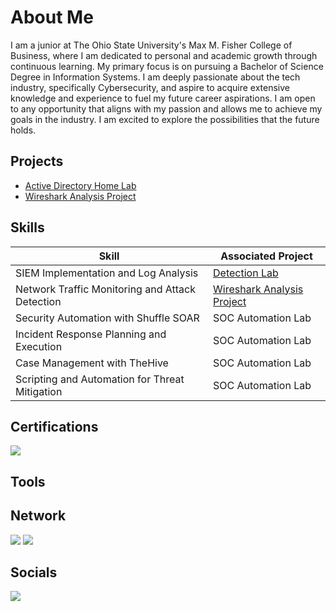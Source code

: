 # About Me

I am a junior at The Ohio State University's Max M. Fisher College of Business, where I am dedicated to personal and academic growth through continuous learning. My primary focus is on pursuing a Bachelor of Science Degree in Information Systems. I am deeply passionate about the tech industry, specifically Cybersecurity, and aspire to acquire extensive knowledge and experience to fuel my future career aspirations. I am open to any opportunity that aligns with my passion and allows me to achieve my goals in the industry. I am excited to explore the possibilities that the future holds.


## Projects
- <a href="https://google.com"> Active Directory Home Lab</a>
- <a href="https://google.com"> Wireshark Analysis Project </a>


## Skills

| Skill                                         | Associated Project         |
|-----------------------------------------------|----------------------------|
| SIEM Implementation and Log Analysis          | <a href="https://google.com">Detection Lab</a>|
| Network Traffic Monitoring and Attack Detection | <a href="https://google.com">Wireshark Analysis Project</a>|
| Security Automation with Shuffle SOAR         | SOC Automation Lab|
| Incident Response Planning and Execution      | SOC Automation Lab|
| Case Management with TheHive                  | SOC Automation Lab|
| Scripting and Automation for Threat Mitigation | SOC Automation Lab|


## Certifications

<div>
<img src="https://img.shields.io/badge/-CCNA-FF0000?&style=for-the-badge&logo=Cisco&logoColor=white" />

</div>


## Tools


## Network
<div>
    <img src="https://img.shields.io/badge/-Wireshark-1679A7?&style=for-the-badge&logo=Wireshark&logoColor=white" />
    <img src="https://img.shields.io/badge/-TCPDump-blue?&style=for-the-badge&logo=wireshark&logoColor=white" />
        
</div>


## Socials 

<a href="https://www.linkedin.com/in/maverickwalker"><img src="https://img.shields.io/badge/-LinkedIn-0072b1?&style=for-the-badge&logo=linkedin&logoColor=white" /></a>
